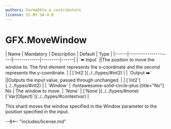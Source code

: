 ```yaml
---
authors: Formabble & contributors
license: CC-BY-SA-4.0
---
```



# GFX.MoveWindow

<div class="sh-parameters" markdown="1">
| Name | Mandatory | Description | Default | Type |
|------|---------------------|-------------|---------|------|
| `⬅️ Input` ||The position to move the window to. The first element represents the x-coordinate and the second represents the y-coordinate. | | [`Int2`](../../types/#int2) |
| `Output ➡️` ||Outputs the input value, passed through unchanged. | | [`Int2`](../../types/#int2) |
| `Window` | :fontawesome-solid-circle-plus:{title="No"} No  | The window to move. | `None` | [`None`](../../types/#none)[`Var(Object)`](../../types/#contextvar) |

</div>

This shard moves the window specified in the Window parameter to the position specified in the input.

--8<-- "includes/license.md"

